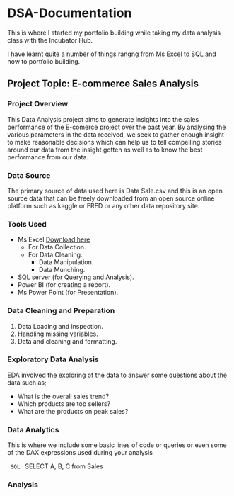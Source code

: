 # DSA-Documentation
This is where I started my portfolio building while taking my data analysis class with the Incubator Hub.

I have learnt quite a number of things rangng from Ms Excel to SQL and now to portfolio building.

## Project Topic: E-commerce Sales Analysis

### Project Overview 
This Data Analysis project aims to generate insights into the sales performance of the E-comerce project over the past year. By analysing the various parameters in the data received, we seek to gather enough insight to make reasonable decisions which can help us to tell compelling stories around our data from the insight gotten as well as to know the best performance from our data.   

### Data Source
The primary source of data used here is Data Sale.csv and this is an open source data that can be freely downloaded from an open source online platform such as kaggle or FRED or any other data repository site.

### Tools Used
- Ms Excel [Download here](https://www.bing.com/aclick?ld=e8m4Wk4KFBGo39P6ViwW1rmjVUCUwpv5j6NgsNiqiVf59ZAblqSSiXGaTrzFnosGVlCj5HXo6vyjcX5v09Xy9uuJDQtVCaPkFvKnGF0XulpVcFxAcT2WdC6gszTi_XUfzoRV5Fa-NlRn4tpH3mbi0pZA4tAaAjxz4nqMJF3D9aAcLRF_ymryV7f44pIOoL1XjovHqA6A&u=aHR0cHMlM2ElMmYlMmZ3d3cuYXBwY3JhY3kuY29tJTJmYXBwJTJmbWljcm9zb2Z0LWV4Y2VsLXNwcmVhZHNoZWV0cy5odG1sJTNmbXNjbGtpZCUzZGVhYzUzMThlOWUzMzEzZWI1OGJjNTliNzU1OTRhNGQ5JTI2Y2MlM2QxNjk5MjE0ODklMjZudyUzZG8&rlid=eac5318e9e3313eb58bc59b75594a4d9)
    - For Data Collection.
    - For Data Cleaning.
        - Data Manipulation.
        - Data Munching.
- SQL server (for Querying and Analysis).
- Power BI (for creating a report).
- Ms Power Point (for Presentation).

### Data Cleaning and Preparation
1. Data Loading and inspection.
2. Handling missing variables.
3. Data and cleaning and formatting.

### Exploratory Data Analysis
EDA involved the exploring of the data to answer some questions about the data such as;
- What is the overall sales trend?
- Which products are top sellers?
- What are the products on peak sales?

### Data Analytics
This is where we include some basic lines of code or queries or even some of the DAX expressions used during your analysis

```  SQL  ```
SELECT A, B, C from Sales

### Analysis

